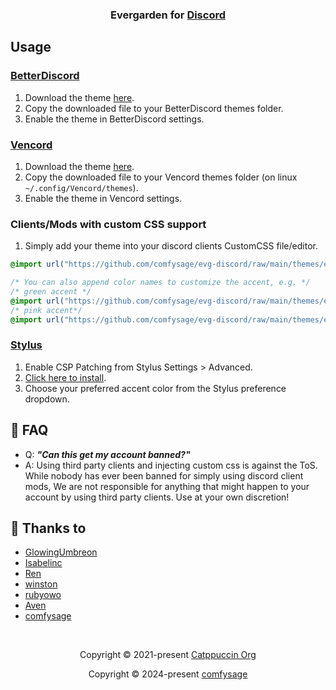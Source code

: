 <h3 align="center">
  Evergarden for <a href="https://discord.com/">Discord</a>
</h3>

## Usage

### [BetterDiscord](https://betterdiscord.app)

1. Download the theme [here](./themes/evergarden.theme.css?raw=1).
2. Copy the downloaded file to your BetterDiscord themes folder.
3. Enable the theme in BetterDiscord settings.

### [Vencord](https://github.com/Vendicated/Vencord)

1. Download the theme [here](./themes/evergarden.theme.css?raw=1).
2. Copy the downloaded file to your Vencord themes folder (on linux `~/.config/Vencord/themes`).
3. Enable the theme in Vencord settings.

### Clients/Mods with custom CSS support

1. Simply add your theme into your discord clients CustomCSS file/editor.

```css
@import url("https://github.com/comfysage/evg-discord/raw/main/themes/evergarden.theme.css");

/* You can also append color names to customize the accent, e.g. */
/* green accent */
@import url("https://github.com/comfysage/evg-discord/raw/main/themes/evergarden-green.theme.css");
/* pink accent*/
@import url("https://github.com/comfysage/evg-discord/raw/main/themes/evergarden-pink.theme.css");
```

### [Stylus](https://github.com/openstyles/stylus)

1. Enable CSP Patching from Stylus Settings > Advanced.
2. [Click here to install](https://github.com/comfysage/evg-discord/raw/main/discord.user.css).
3. Choose your preferred accent color from the Stylus preference dropdown.

## 🙋 FAQ

- Q: **_"Can this get my account banned?"_**
- A: Using third party clients and injecting custom css is against the ToS. While nobody has ever been banned for simply using discord client mods, We are not responsible for anything that might happen to your account by using third party clients. Use at your own discretion!

## 💝 Thanks to

- [GlowingUmbreon](https://github.com/glowingumbreon)
- [Isabelinc](https://github.com/Isabelincorp)
- [Ren](https://github.com/watatomo)
- [winston](https://github.com/nekowinston)
- [rubyowo](https://github.com/rubyowo)
- [Aven](https://github.com/ToxicAven)
- [comfysage](https://github.com/comfysage)

&nbsp;

<p align="center">Copyright &copy; 2021-present <a href="https://github.com/catppuccin" target="_blank">Catppuccin Org</a>
<p align="center">Copyright &copy; 2024-present <a href="https://github.com/comfysage" target="_blank">comfysage</a>
<p align="center"><a href="https://github.com/comfysage/evg-discord/blob/main/LICENSE"></p>
